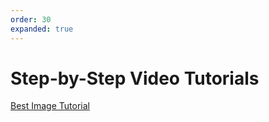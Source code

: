 ```yaml
---
order: 30
expanded: true
---
```


# Step-by-Step Video Tutorials


[Best Image Tutorial](https://www.youtube.com/watch?v=80dy8VVnc4s)